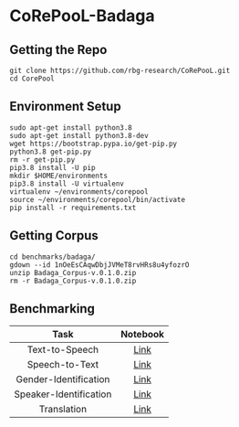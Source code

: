 # CoRePooL-Badaga


## Getting the Repo
```
git clone https://github.com/rbg-research/CoRePooL.git
cd CorePool
```


## Environment Setup

```
sudo apt-get install python3.8
sudo apt-get install python3.8-dev
wget https://bootstrap.pypa.io/get-pip.py
python3.8 get-pip.py
rm -r get-pip.py
pip3.8 install -U pip
mkdir $HOME/environments
pip3.8 install -U virtualenv
virtualenv ~/environments/corepool
source ~/environments/corepool/bin/activate
pip install -r requirements.txt
```

## Getting Corpus
```
cd benchmarks/badaga/
gdown --id 1nOeEsCAqwDbjJVMeT8rvHRs8u4yfozrO
unzip Badaga_Corpus-v.0.1.0.zip
rm -r Badaga_Corpus-v.0.1.0.zip
```

## Benchmarking

| Task | Notebook |
|:---:|:---:|
| Text-to-Speech |  [Link]() |
| Speech-to-Text | [Link](notebooks/speech-to-text.ipynb) |
| Gender-Identification | [Link]() |
| Speaker-Identification | [Link]() |
| Translation | [Link]() |